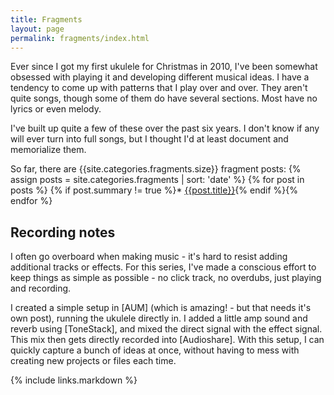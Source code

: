 ```yaml
---
title: Fragments
layout: page
permalink: fragments/index.html
---
```

Ever since I got my first ukulele for Christmas in 2010, I've been somewhat obsessed with playing it and developing different musical ideas. I have a tendency to come up with patterns that I play over and over. They aren't quite songs, though some of them do have several sections. Most have no lyrics or even melody.

I've built up quite a few of these over the past six years. I don't know if any will ever turn into full songs, but I thought I'd at least document and memorialize them.

So far, there are {{site.categories.fragments.size}} fragment posts:
{% assign posts = site.categories.fragments | sort: 'date' %}
{% for post in posts %}
{% if post.summary != true %}* [{{post.title}}]({{post.url}}){% endif %}{% endfor %}


## Recording notes
I often go overboard when making music - it's hard to resist adding additional tracks or effects. For this series, I've made a conscious effort to keep things as simple as possible - no click track, no overdubs, just playing and recording.

I created a simple setup in [AUM] (which is amazing! - but that needs it's own post), running the ukulele directly in. I added a little amp sound and reverb using [ToneStack], and mixed the direct signal with the effect signal. This mix then gets directly recorded into [Audioshare]. With this setup, I can quickly capture a bunch of ideas at once, without having to mess with creating new projects or files each time.

{% include links.markdown %}